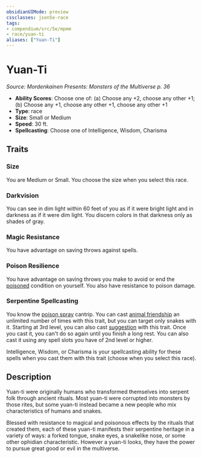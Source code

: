 ```yaml
---
obsidianUIMode: preview
cssclasses: json5e-race
tags:
- compendium/src/5e/mpmm
- race/yuan-ti
aliases: ["Yuan-Ti"]
---
```

# Yuan-Ti
*Source: Mordenkainen Presents: Monsters of the Multiverse p. 36*  

- **Ability Scores**: Choose one of: (a) Choose any +2, choose any other +1; (b) Choose any +1, choose any other +1, choose any other +1
- **Type**: race
- **Size**: Small or Medium
- **Speed**: 30 ft.
- **Spellcasting**: Choose one of Intelligence, Wisdom, Charisma

## Traits

### Size

You are Medium or Small. You choose the size when you select this race.

### Darkvision

You can see in dim light within 60 feet of you as if it were bright light and in darkness as if it were dim light. You discern colors in that darkness only as shades of gray.

### Magic Resistance

You have advantage on saving throws against spells.

### Poison Resilience

You have advantage on saving throws you make to avoid or end the [poisoned](/compendium/rules/conditions.md#poisoned) condition on yourself. You also have resistance to poison damage.

### Serpentine Spellcasting

You know the [poison spray](/compendium/spells/poison-spray.md) cantrip. You can cast [animal friendship](/compendium/spells/animal-friendship.md) an unlimited number of times with this trait, but you can target only snakes with it. Starting at 3rd level, you can also cast [suggestion](/compendium/spells/suggestion.md) with this trait. Once you cast it, you can't do so again until you finish a long rest. You can also cast it using any spell slots you have of 2nd level or higher.

Intelligence, Wisdom, or Charisma is your spellcasting ability for these spells when you cast them with this trait (choose when you select this race).

## Description

Yuan-ti were originally humans who transformed themselves into serpent folk through ancient rituals. Most yuan-ti were corrupted into monsters by those rites, but some yuan-ti instead became a new people who mix characteristics of humans and snakes.

Blessed with resistance to magical and poisonous effects by the rituals that created them, each of these yuan-ti manifests their serpentine heritage in a variety of ways: a forked tongue, snake eyes, a snakelike nose, or some other ophidian characteristic. However a yuan-ti looks, they have the power to pursue great good or evil in the multiverse.